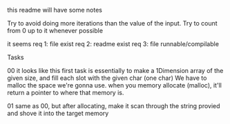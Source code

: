this readme will have some notes

Try to avoid doing more iterations than the value of the input.
Try to count from 0 up to it whenever possible

it seems 
req 1: file exist
req 2: readme exist
req 3: file runnable/compilable



Tasks

00
it looks like this first task is essentially to make a 1Dimension array of the given size, and fill each slot with the given char (one char)
We have to malloc the space we're gonna use. when you memory allocate (malloc), it'll return a pointer to where that memory is.

01
same as 00, but after allocating, make it scan through the string provied and shove it into the target memory
